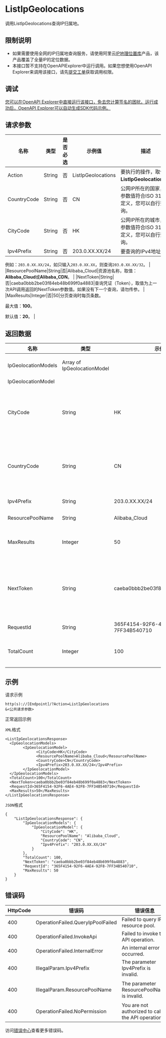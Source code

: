 # ListIpGeolocations

调用ListIpGeolocations查询IP归属地。

## 限制说明

-   如果需要使用全网的IP归属地查询服务，请使用阿里云[IP地理位置库](https://www.aliyun.com/product/dns/geoip)产品，该产品覆盖了全量IP的定位数据。
-   本接口暂不支持在OpenAPIExplorer中运行调用。如果您想使用OpenAPI Explorer来调用该接口，请先[提交工单](https://selfservice.console.aliyun.com/ticket/category/eip/today)获取调用权限。

## 调试

[您可以在OpenAPI Explorer中直接运行该接口，免去您计算签名的困扰。运行成功后，OpenAPI Explorer可以自动生成SDK代码示例。](https://api.aliyun.com/#product=Netana&api=ListIpGeolocations&type=RPC&version=2020-10-16)

## 请求参数

|名称|类型|是否必选|示例值|描述|
|--|--|----|---|--|
|Action|String|否|ListIpGeolocations|要执行的操作，取值：**ListIpGeolocations**。 |
|CountryCode|String|否|CN|公网IP所在的国家，该参数值符合ISO 3166定义，您可以自行查询。 |
|CityCode|String|否|HK|公网IP所在的城市，该参数值符合ISO 3166定义，您可以自行查询。 |
|Ipv4Prefix|String|否|203.0.XX.XX/24|要查询的IPv4地址段。

 例如：`203.0.XX.XX/24`，如只输入`203.0.XX.XX`，则查询`203.0.XX.XX/32`。 |
|ResourcePoolName|String|否|Alibaba\_Cloud|资源池名称，取值：**Alibaba\_Cloud**或**Alibaba\_CDN**。 |
|NextToken|String|否|caeba0bbb2be03f84eb48b699f0a4883|查询凭证（Token），取值为上一次API调用返回的NextToken参数值。如果没有下一个查询，请勿传参。 |
|MaxResults|Integer|否|50|分页查询时每页条数。

 最大值：**100**。

 默认值：**20**。 |

## 返回数据

|名称|类型|示例值|描述|
|--|--|---|--|
|IpGeolocationModels|Array of IpGeolocationModel| |IP归属地列表。 |
|IpGeolocationModel| | | |
|CityCode|String|HK|公网IP所在的城市，参数值符合ISO 3166定义。 |
|CountryCode|String|CN|公网IP所在的国家，参数值符合ISO 3166定义。 |
|Ipv4Prefix|String|203.0.XX.XX/24|IPv4地址段。 |
|ResourcePoolName|String|Alibaba\_Cloud|资源池名称。 |
|MaxResults|Integer|50|分页查询时每页显示条数。 |
|NextToken|String|caeba0bbb2be03f84eb48b699f0a4883|下一个查询开始的Token，为空表示没有下一个。 |
|RequestId|String|365F4154-92F6-4AE4-92F8-7FF34B540710|请求ID。 |
|TotalCount|Integer|100|查询到归属地的IP总数。 |

## 示例

请求示例

```
http(s)://[Endpoint]/?Action=ListIpGeolocations
&<公共请求参数>
```

正常返回示例

`XML`格式

```
<ListIpGeolocationsResponse>
  <IpGeolocationModels>
        <IpGeolocationModel>
              <CityCode>HK</CityCode>
              <ResourcePoolName>Alibaba_Cloud</ResourcePoolName>
              <CountryCode>CN</CountryCode>
              <Ipv4Prefix>203.0.XX.XX/24</Ipv4Prefix>
        </IpGeolocationModel>
  </IpGeolocationModels>
  <TotalCount>100</TotalCount>
  <NextToken>caeba0bbb2be03f84eb48b699f0a4883</NextToken>
  <RequestId>365F4154-92F6-4AE4-92F8-7FF34B540710</RequestId>
  <MaxResults>50</MaxResults>
</ListIpGeolocationsResponse>
```

`JSON`格式

```
{
    "ListIpGeolocationsResponse": {
        "IpGeolocationModels": {
            "IpGeolocationModel": {
                "CityCode": "HK",
                "ResourcePoolName": "Alibaba_Cloud",
                "CountryCode": "CN",
                "Ipv4Prefix": "203.0.XX.XX/24"
            }
        },
        "TotalCount": 100,
        "NextToken": "caeba0bbb2be03f84eb48b699f0a4883",
        "RequestId": "365F4154-92F6-4AE4-92F8-7FF34B540710",
        "MaxResults": 50
    }
}
```

## 错误码

|HttpCode|错误码|错误信息|描述|
|--------|---|----|--|
|400|OperationFailed.QueryIpPoolFailed|Failed to query IP resource pool.|查询IP资源库失败|
|400|OperationFailed.InvokeApi|Failed to invoke the API operation.|调用API失败|
|400|OperationFailed.InternalError|An internal error occurred.|内部错误|
|400|IllegalParam.Ipv4Prefix|The parameter Ipv4Prefix is invalid.|参数Ipv4Prefix非法|
|400|IllegalParam.ResourcePoolName|The parameter ResourcePoolName is invalid.|参数ResourcePoolName非法|
|400|OperationFailed.NoPermission|You are not authorized to call the API operation.|没有接口调用权限|

访问[错误中心](https://error-center.aliyun.com/status/product/Netana)查看更多错误码。

